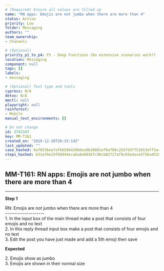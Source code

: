 ```yaml
---
# (Required) Ensure all values are filled up
name: "RN apps: Emojis are not jumbo when there are more than 4"
status: Active
priority: Low
folder: Messaging
authors: ""
team_ownership: 
- Channels

# (Optional)
priority_p1_to_p4: P3 - Deep Functions (Do extensive scenarios work?)
location: Messaging
component: null
tags: []
labels: 
- messaging

# (Optional) Test type and tools
cypress: N/A
detox: N/A
mmctl: null
playwright: null
rainforest: 
- Mobile
manual_test_environments: []

# Do not change
id: 3742347
key: MM-T161
created_on: "2019-12-20T20:33:14Z"
last_updated: ""
case_hashed: 8af0536ea7afb6586420b6ea9b28881ef8af06c25d7d3f751653eff5ac4db46a0505ec1090eec2d843e726ed08229136
steps_hashed: 631ef0e19f68944eca6a8e8036fc98cb02727af9c03e4ace2f56a4520e903f80e3cdb99736b44f7a8726b050cb2405f1
---
```


<!-- (Auto-generated) Based on frontmatter's "key" and "name" -->

## MM-T161: RN apps: Emojis are not jumbo when there are more than 4

---

**Step 1**

RN: Emojis are not jumbo when there are more than 4\
\--------------------\
1\. In the input box of the main thread make a post that consists of four emojis and no text\
2\. In this reply thread input box make a post that consists of four emojis and no text\
3\. Edit the post you have just made and add a 5th emoji then save

**Expected**

2\. Emojis show as jumbo\
3\. Emojis are shown in their normal size
